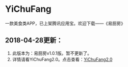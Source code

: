 # YiChuFang
一款美食类APP，已上架腾讯应用宝。欢迎下载——《易厨房》

## 2018-04-28更新：
1. 此版本为：易厨房v1.0.1版。暂不更新了。
2. 详情请看YiChuFang2.0。点击查看：[YiChuFang2.0](https://github.com/jkloshhm/YiChuFang2.0)
